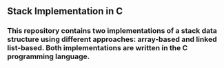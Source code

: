 ## Stack Implementation in C
### This repository contains two implementations of a stack data structure using different approaches: array-based and linked list-based. Both implementations are written in the C programming language.
